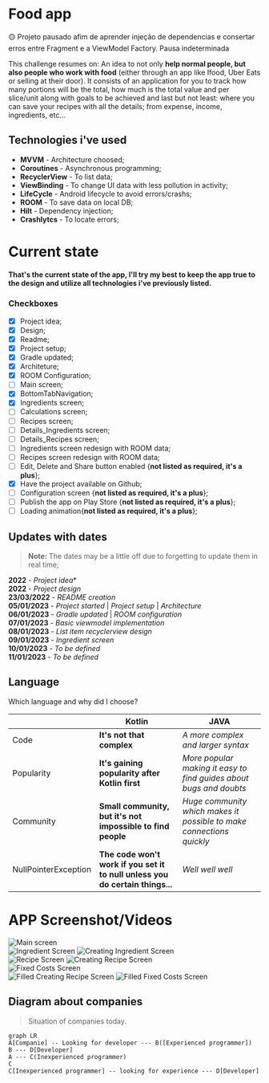 # Food app

🟡 Projeto pausado afim de aprender injeção de dependencias e consertar erros entre Fragment e a ViewModel Factory. Pausa indeterminada

This challenge resumes on: An idea to not only **help normal people, but also people who work with food** (either through an app like Ifood, Uber Eats or selling at their door).
It consists of an application for you to track how many portions will be the total, how much is the total value and per slice/unit along with goals to be achieved and last but not least: where you can save your recipes with all the details; from expense, income, ingredients, etc...

## Technologies i've used

 - **MVVM** - Architecture choosed;
 - **Coroutines** - Asynchronous programming;
 - **RecyclerView** - To list data;
 - **ViewBinding** - To change UI data with less pollution in activity;
 - **LifeCycle** - Android lifecycle to avoid errors/crashs;
 - **ROOM** - To save data on local DB;
 - **Hilt** - Dependency injection;
 - **Crashlytcs** - To locate errors;

# Current state

#### That's the current state of the app, I'll try my best to keep the app true to the design and utilize all technologies i've previously listed.

### Checkboxes

 - [x] Project idea;
 - [x] Design;
 - [x] Readme;
 - [x]  Project setup;
 - [x]  Gradle updated;
 - [x]  Architeture;
 - [x]  ROOM Configuration;
 - [ ]  Main screen;
 - [x]  BottomTabNavigation;
 - [x]  Ingredients screen;
 - [ ]  Calculations screen;
 - [ ]  Recipes screen;
 - [ ]  Details_Ingredients screen;
 - [ ]  Details_Recipes screen;
 - [ ]  Ingredients screen redesign with ROOM data;
 - [ ]  Recipes screen redesign with ROOM data;
 - [ ]  Edit, Delete and Share button enabled {**not listed as required, it's a plus**};
 - [x]  Have the project available on Github;
 - [ ]  Configuration screen {**not listed as required, it's a plus**};
 - [ ]  Publish the app on Play Store {**not listed as required, it's a plus**};
 - [ ]  Loading animation{**not listed as required, it's a plus**};

## Updates with dates
> **Note:** The dates may be a little off due to forgetting to update them in real time;

**2022** - 	*Project idea** <br>
**2022** - *Project design* <br>
**23/03/2022** - *README creation* <br>
**05/01/2023** - *Project started* | *Project setup* | *Architecture* <br>
**06/01/2023** - *Gradle updated* | *ROOM configuration* <br>
**07/01/2023** - *Basic viewmodel implementation* <br>
**08/01/2023** - *List item recyclerview design* <br>
**09/01/2023** - *Ingredient screen* <br>
**10/01/2023** - *To be defined* <br>
**11/01/2023** - *To be defined* <br>


## Language

Which language and why did I choose?

|                |Kotlin                          |JAVA                         |
|----------------|-------------------------------|-----------------------------|
|Code			 	  |**It's not that complex**     |*A more complex and larger syntax*|            
|Popularity     	  |**It's gaining popularity after Kotlin first**            |*More popular making it easy to find guides about bugs and doubts*         |
|Community       	  |**Small community, but it's not impossible to find people**|*Huge community which makes it possible to make connections quickly* |
|NullPointerException |**The code won't work if you set it to null unless you do certain things...**|*Well well well* |

# APP Screenshot/Videos

![Main screen](https://github.com/Lsortudo/NuPreco/blob/main/screenshots/MainScreen.png) <br>
![Ingredient Screen](https://github.com/Lsortudo/NuPreco/blob/main/screenshots/IngredientScreen.png)
![Creating Ingredient Screen](https://github.com/Lsortudo/NuPreco/blob/main/screenshots/detailsIngredientScreen.png) <br>
![Recipe Screen](https://github.com/Lsortudo/NuPreco/blob/main/screenshots/RecipeScreen.png)
![Creating Recipe Screen](https://github.com/Lsortudo/NuPreco/blob/main/screenshots/detailsRecipeScreen.png) <br>
![Fixed Costs Screen](https://github.com/Lsortudo/NuPreco/blob/main/screenshots/CalculationScreen.png) <br>
![Filled Creating Recipe Screen](https://github.com/Lsortudo/NuPreco/blob/main/screenshots/filledRecipeScreen.png)
![Filled Fixed Costs Screen](https://github.com/Lsortudo/NuPreco/blob/main/screenshots/filledCalculationScreen.png)

## Diagram about companies


> Situation of companies today.

```mermaid
graph LR
A[Companie] -- Looking for developer --- B([Experienced programmer])
B --- D[Developer]
A --- C(Inexperienced programmer)
C
C[Inexperienced programmer] -- looking for experience --- D[Developer]
```
